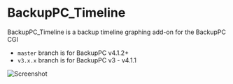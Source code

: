 BackupPC_Timeline
=================

BackupPC_Timeline is a backup timeline graphing add-on for the BackupPC CGI

- `master` branch is for BackupPC v4.1.2+
- `v3.x.x` branch is for BackupPC v3 - v4.1.1
 

![Screenshot](http://sourceforge.net/p/backuppc/mailman/attachment/53021F6C.9030403%40mezonplus.ru/1/ "Screenshot")
